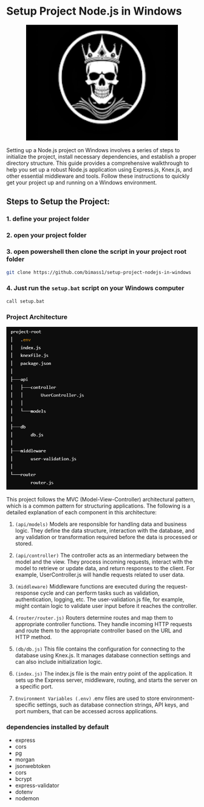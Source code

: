 # Setup Project Node.js in Windows
<p align="center">
  <img src="./img/download.png" alt="Logo Proyek Hebat" width="400"/>
</p>
Setting up a Node.js project on Windows involves a series of steps to initialize the project, install necessary dependencies, and establish a proper directory structure. This guide provides a comprehensive walkthrough to help you set up a robust Node.js application using Express.js, Knex.js, and other essential middleware and tools. Follow these instructions to quickly get your project up and running on a Windows environment.


## Steps to Setup the Project:
### 1. define your project folder
### 2. open your project folder
### 3. open powershell then clone the script in your project root folder
```bash
git clone https://github.com/bimass1/setup-project-nodejs-in-windows
```
### 4. Just run the `setup.bat` script on your Windows computer

```bash
call setup.bat
```

### Project Architecture
![Project Architecture](./img/tes.png)

This project follows the MVC (Model-View-Controller) architectural pattern, which is a common pattern for structuring applications. The following is a detailed explanation of each component in this architecture:

1. `(api/models)`
Models are responsible for handling data and business logic. They define the data structure, interaction with the database, and any validation or transformation required before the data is processed or stored.

2. `(api/controller)`
The controller acts as an intermediary between the model and the view. They process incoming requests, interact with the model to retrieve or update data, and return responses to the client. For example, UserController.js will handle requests related to user data.

3. `(middleware)`
Middleware functions are executed during the request-response cycle and can perform tasks such as validation, authentication, logging, etc. The user-validation.js file, for example, might contain logic to validate user input before it reaches the controller.

4. `(router/router.js)`
Routers determine routes and map them to appropriate controller functions. They handle incoming HTTP requests and route them to the appropriate controller based on the URL and HTTP method.

5. `(db/db.js)`
This file contains the configuration for connecting to the database using Knex.js. It manages database connection settings and can also include initialization logic.

6. `(index.js)`
The index.js file is the main entry point of the application. It sets up the Express server, middleware, routing, and starts the server on a specific port.

7. `Environment Variables (.env)`
.env files are used to store environment-specific settings, such as database connection strings, API keys, and port numbers, that can be accessed across applications.

### dependencies installed by default
- express
- cors
- pg
- morgan
- jsonwebtoken
- cors
- bcrypt
- express-validator
- dotenv
- nodemon
